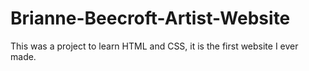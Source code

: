 # Brianne-Beecroft-Artist-Website
This was a project to learn HTML and CSS, it is the first website I ever made. 
